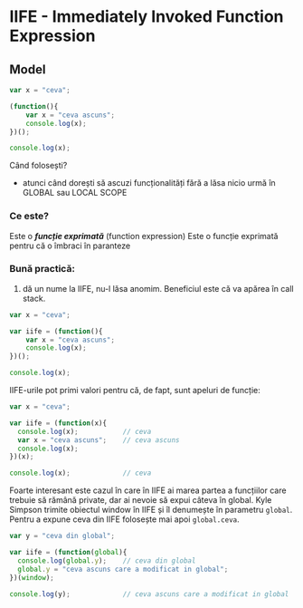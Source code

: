 # IIFE - Immediately Invoked Function Expression

## Model

```js
var x = "ceva";

(function(){
    var x = "ceva ascuns";
    console.log(x);
})();

console.log(x);
```

Când folosești?
- atunci când dorești să ascuzi funcționalități fără a lăsa nicio urmă în GLOBAL sau LOCAL SCOPE

### Ce este?
Este o **_funcție exprimată_** (function expression) Este o funcție exprimată pentru că o îmbraci în paranteze

### Bună practică:
1. dă un nume la IIFE, nu-l lăsa anomim. Beneficiul este că va apărea în call stack.

```js
var x = "ceva";

var iife = (function(){
    var x = "ceva ascuns";
    console.log(x);
})();

console.log(x);
```

IIFE-urile pot primi valori pentru că, de fapt, sunt apeluri de funcție:

```js
var x = "ceva";

var iife = (function(x){
  console.log(x);           // ceva
  var x = "ceva ascuns";    // ceva ascuns
  console.log(x);
})(x);

console.log(x);             // ceva
```

Foarte interesant este cazul în care în IIFE ai marea partea a funcțiilor care trebuie să rămână private, dar ai nevoie să expui câteva în global. Kyle Simpson trimite obiectul window în IIFE și îl denumește în parametru `global`. Pentru a expune ceva din IIFE folosește mai apoi `global.ceva`.

```js
var y = "ceva din global";

var iife = (function(global){
  console.log(global.y);    // ceva din global
  global.y = "ceva ascuns care a modificat in global";
})(window);

console.log(y);             // ceva ascuns care a modificat in global
```
